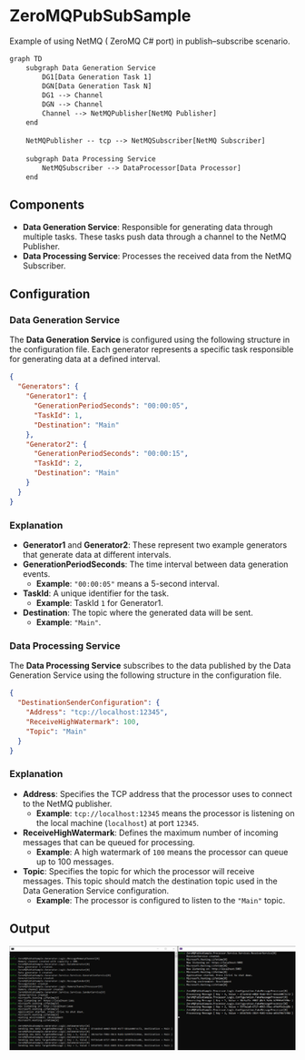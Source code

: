 # ZeroMQPubSubSample

Example of using NetMQ ( ZeroMQ C# port) in publish–subscribe scenario.

```mermaid
graph TD
    subgraph Data Generation Service
        DG1[Data Generation Task 1]
        DGN[Data Generation Task N]
        DG1 --> Channel
        DGN --> Channel
        Channel --> NetMQPublisher[NetMQ Publisher]
    end
    
    NetMQPublisher -- tcp --> NetMQSubscriber[NetMQ Subscriber]
    
    subgraph Data Processing Service
        NetMQSubscriber --> DataProcessor[Data Processor]
    end
```

## Components

- **Data Generation Service**: Responsible for generating data through multiple tasks. These tasks push data through a channel to the NetMQ Publisher.
- **Data Processing Service**: Processes the received data from the NetMQ Subscriber.

## Configuration

### Data Generation Service

The **Data Generation Service** is configured using the following structure in the configuration file. Each generator represents a specific task responsible for generating data at a defined interval.

```json
{
  "Generators": {
    "Generator1": {
      "GenerationPeriodSeconds": "00:00:05",
      "TaskId": 1,
      "Destination": "Main"
    },
    "Generator2": {
      "GenerationPeriodSeconds": "00:00:15",
      "TaskId": 2,
      "Destination": "Main"
    }
  }
}
```

### Explanation

- **Generator1** and **Generator2**: These represent two example generators that generate data at different intervals.
- **GenerationPeriodSeconds**: The time interval between data generation events.
  - **Example**: `"00:00:05"` means a 5-second interval.
- **TaskId**: A unique identifier for the task.
  - **Example**: TaskId `1` for Generator1.
- **Destination**: The topic where the generated data will be sent.
  - **Example**: `"Main"`.
    
### Data Processing Service

The **Data Processing Service** subscribes to the data published by the Data Generation Service using the following structure in the configuration file.

```json
{
  "DestinationSenderConfiguration": {
    "Address": "tcp://localhost:12345",
    "ReceiveHighWatermark": 100,
    "Topic": "Main"
  }
}
```

### Explanation

- **Address**: Specifies the TCP address that the processor uses to connect to the NetMQ publisher.
  - **Example**: `tcp://localhost:12345` means the processor is listening on the local machine (`localhost`) at port `12345`.
- **ReceiveHighWatermark**: Defines the maximum number of incoming messages that can be queued for processing.
  - **Example**: A high watermark of `100` means the processor can queue up to 100 messages.
- **Topic**: Specifies the topic for which the processor will receive messages. This topic should match the destination topic used in the Data Generation Service configuration.
  - **Example**: The processor is configured to listen to the `"Main"` topic.


## Output

![Test run](TestRun.png)
